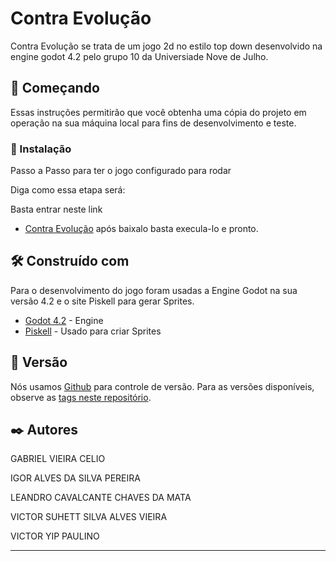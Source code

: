 # Contra Evolução

Contra Evolução se trata de um jogo 2d no estilo top down desenvolvido na engine godot 4.2 pelo grupo 10 da Universiade Nove de Julho.

## 🚀 Começando

Essas instruções permitirão que você obtenha uma cópia do projeto em operação na sua máquina local para fins de desenvolvimento e teste.


### 🔧 Instalação

Passo a Passo para ter o jogo configurado para rodar

Diga como essa etapa será:

Basta entrar neste link 
* [Contra Evolução](https://www.4shared.com/file/KZ7vtC2-jq/Contra_Evolucao.html) após baixalo basta execula-lo e pronto.

## 🛠️ Construído com

Para o desenvolvimento do jogo foram usadas a Engine Godot na sua versão 4.2 e o site Piskell para gerar Sprites.
* [Godot 4.2](https://godotengine.org/) - Engine
* [Piskell](https://www.piskelapp.com/) - Usado para criar Sprites


## 📌 Versão

Nós usamos [Github](https://github.com/) para controle de versão. Para as versões disponíveis, observe as [tags neste repositório](https://github.com/igorcalves/Contra-Evolucao-Game-Godot-Faculdade). 

## ✒️ Autores

GABRIEL VIEIRA CELIO

IGOR ALVES DA SILVA PEREIRA  

LEANDRO CAVALCANTE CHAVES DA MATA 

VICTOR SUHETT SILVA ALVES VIEIRA  

VICTOR YIP PAULINO 


---